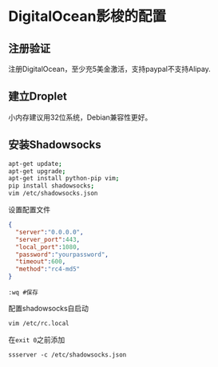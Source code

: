 # DigitalOcean影梭的配置

## 注册验证
注册DigitalOcean，至少充5美金激活，支持paypal不支持Alipay.

## 建立Droplet
小内存建议用32位系统，Debian兼容性更好。

## 安装Shadowsocks

```sh
apt-get update;
apt-get upgrade;
apt-get install python-pip vim;
pip install shadowsocks;
vim /etc/shadowsocks.json
```

设置配置文件

```json
{
  "server":"0.0.0.0",
  "server_port":443,
  "local_port":1080,
  "password":"yourpassword",
  "timeout":600,
  "method":"rc4-md5"
}
```

```vim
:wq #保存
```

配置shadowsocks自启动

```sh
vim /etc/rc.local
```
在`exit 0`之前添加

```
ssserver -c /etc/shadowsocks.json
```
